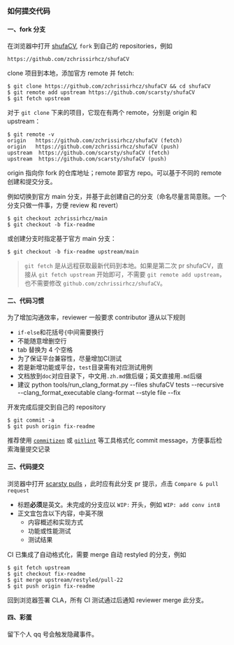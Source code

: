 ### 如何提交代码

#### 一、fork 分支
在浏览器中打开 [shufaCV](https://github.com/scarsty/shufaCV/), `fork` 到自己的 repositories，例如
```
https://github.com/zchrissirhcz/shufaCV
```

clone 项目到本地，添加官方 remote 并 fetch:
```
$ git clone https://github.com/zchrissirhcz/shufaCV && cd shufaCV
$ git remote add upstream https://github.com/scarsty/shufaCV
$ git fetch upstream
```
对于 `git clone` 下来的项目，它现在有两个 remote，分别是 origin 和 upstream：

```
$ git remote -v
origin   https://github.com/zchrissirhcz/shufaCV (fetch)
origin   https://github.com/zchrissirhcz/shufaCV (push)
upstream  https://github.com/scarsty/shufaCV (fetch)
upstream  https://github.com/scarsty/shufaCV (push)
```
origin 指向你 fork 的仓库地址；remote 即官方 repo。可以基于不同的 remote 创建和提交分支。

例如切换到官方 main 分支，并基于此创建自己的分支（命名尽量言简意赅。一个分支只做一件事，方便 review 和 revert）
```
$ git checkout zchrissirhcz/main
$ git checkout -b fix-readme
```

或创建分支时指定基于官方 main 分支：
```
$ git checkout -b fix-readme upstream/main
```

> `git fetch` 是从远程获取最新代码到本地。如果是第二次 pr shufaCV，直接从  `git fetch upstream` 开始即可，不需要 `git remote add upstream`，也不需要修改 `github.com/zchrissirhcz/shufaCV`。

#### 二、代码习惯
为了增加沟通效率，reviewer 一般要求 contributor 遵从以下规则

* `if-else`和花括号`{`中间需要换行
* 不能随意增删空行
* tab 替换为 4 个空格
* 为了保证平台兼容性，尽量增加CI测试
* 若是新增功能或平台，`test`目录需有对应测试用例
* 文档放到`doc`对应目录下，中文用`.zh.md`做后缀；英文直接用`.md`后缀
* 建议 python tools/run_clang_format.py --files shufaCV tests --recursive --clang_format_executable clang-format --style file --fix

开发完成后提交到自己的 repository
```
$ git commit -a
$ git push origin fix-readme
```
推荐使用 [`commitizen`](https://pypi.org/project/commitizen/) 或 [`gitlint`](https://jorisroovers.com/gitlint/) 等工具格式化 commit message，方便事后检索海量提交记录

#### 三、代码提交
浏览器中打开 [scarsty pulls](https://github.com/scarsty/shufaCV/pulls) ，此时应有此分支 pr 提示，点击 `Compare & pull request`

* 标题**必须**是英文。未完成的分支应以 `WIP:` 开头，例如 `WIP: add conv int8`
* 正文宜包含以下内容，中英不限
    * 内容概述和实现方式
    * 功能或性能测试
    * 测试结果

CI 已集成了自动格式化，需要 merge 自动 restyled 的分支，例如
```
$ git fetch upstream
$ git checkout fix-readme
$ git merge upstream/restyled/pull-22
$ git push origin fix-readme
```
回到浏览器签署  CLA，所有 CI 测试通过后通知 reviewer merge 此分支。

#### 四、彩蛋
留下个人 qq 号会触发隐藏事件。
